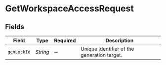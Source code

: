 # GetWorkspaceAccessRequest


## Fields

| Field                                       | Type                                        | Required                                    | Description                                 |
| ------------------------------------------- | ------------------------------------------- | ------------------------------------------- | ------------------------------------------- |
| `genLockId`                                 | *String*                                    | :heavy_minus_sign:                          | Unique identifier of the generation target. |